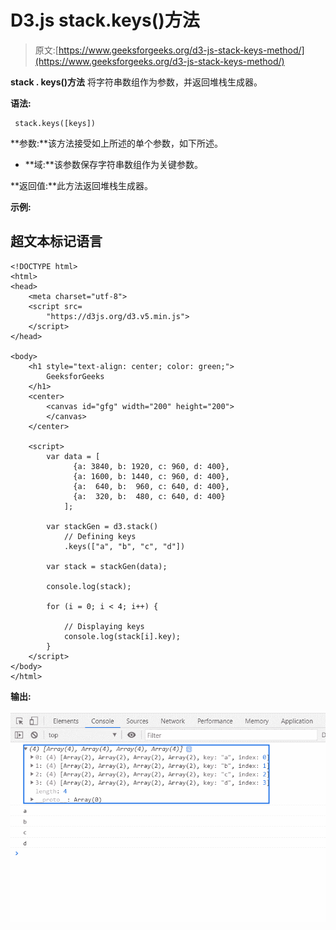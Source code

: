 # D3.js stack.keys()方法

> 原文:[https://www.geeksforgeeks.org/d3-js-stack-keys-method/](https://www.geeksforgeeks.org/d3-js-stack-keys-method/)

**stack . keys()方法** 将字符串数组作为参数，并返回堆栈生成器。

**语法:**

```
 stack.keys([keys])

```

**参数:**该方法接受如上所述的单个参数，如下所述。

*   **域:**该参数保存字符串数组作为关键参数。

**返回值:**此方法返回堆栈生成器。

**示例:**

## 超文本标记语言

```
<!DOCTYPE html>
<html>
<head>
    <meta charset="utf-8">
    <script src=
        "https://d3js.org/d3.v5.min.js">
    </script>
</head>

<body>
    <h1 style="text-align: center; color: green;">
        GeeksforGeeks
    </h1>
    <center>
        <canvas id="gfg" width="200" height="200">
        </canvas>
    </center>

    <script>
        var data = [
              {a: 3840, b: 1920, c: 960, d: 400},
              {a: 1600, b: 1440, c: 960, d: 400},
              {a:  640, b:  960, c: 640, d: 400},
              {a:  320, b:  480, c: 640, d: 400}
            ];

        var stackGen = d3.stack()
            // Defining keys
            .keys(["a", "b", "c", "d"])

        var stack = stackGen(data);

        console.log(stack);

        for (i = 0; i < 4; i++) {

            // Displaying keys
            console.log(stack[i].key);   
        }
    </script>
</body>
</html>
```

**输出:**

![](img/a5b0e42600630b1604fa39db9a72deac.png)